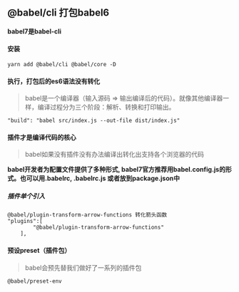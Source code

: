 ## @babel/cli 打包babel6 
**babel7是babel-cli**
#### 安装
```
yarn add @babel/cli @babel/core -D 
```
#### 执行，打包后的es6语法没有转化

>babel是一个编译器（输入源码 => 输出编译后的代码）。就像其他编译器一样，编译过程分为三个阶段：解析、转换和打印输出。

```
"build": "babel src/index.js --out-file dist/index.js"
```
#### 插件才是编译代码的核心

>babel如果没有插件没有办法编译出转化出支持各个浏览器的代码

**babel开发者为配置文件提供了多种形式, babel7官方推荐用babel.config.js的形式。也可以用.babelrc, .babelrc.js 或者放到package.json中**

##### 插件单个引入
```
@babel/plugin-transform-arrow-functions 转化箭头函数
"plugins":[
        "@babel/plugin-transform-arrow-functions"
    ],
```

#### 预设preset（插件包）

>babel会预先替我们做好了一系列的插件包

```
@babel/preset-env
```